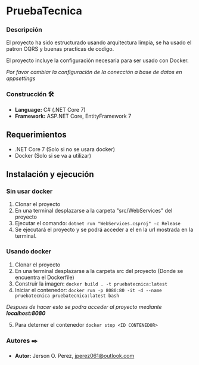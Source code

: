 # PruebaTecnica

### Descripción

El proyecto ha sido estructurado usando arquitectura limpia, se ha usado el patron CQRS y buenas practicas de codigo.

El proyecto incluye la configuración necesaria para ser usado con Docker.

*Por favor cambiar la configuración de la conección a base de datos en appsettings*

### Construcción 🛠️
* **Language:** C# (.NET Core 7)
* **Framework:** ASP.NET Core, EntityFramework 7

## Requerimientos
- .NET Core 7 (Solo si no se usara docker)
- Docker (Solo si se va a utilizar)

## Instalación y ejecución

### Sin usar docker

1. Clonar el proyecto
2. En una terminal desplazarse a la carpeta "src/WebServices" del proyecto
3. Ejecutar el comando: ```dotnet run "WebServices.csproj" -c Release```
4. Se ejecutará el proyecto y se podrá acceder a el en la url mostrada en la terminal.


### Usando docker

1. Clonar el proyecto
2. En una terminal desplazarse a la carpeta src del proyecto (Donde se encuentra el Dockerfile)
3. Construir la imagen: ```docker build . -t pruebatecnica:latest```
4. Iniciar el contenedor: ```docker run -p 8080:80 -it -d --name pruebatecnica pruebatecnica:latest bash ```

*Despues de hacer esto se podra acceder al proyecto mediante **localhost:8080***

5. Para deterner el contenedor ```‍docker stop <ID CONTENEDOR>```

### Autores ✒️

* **Autor:** Jerson O. Perez, jperez061@outlook.com

